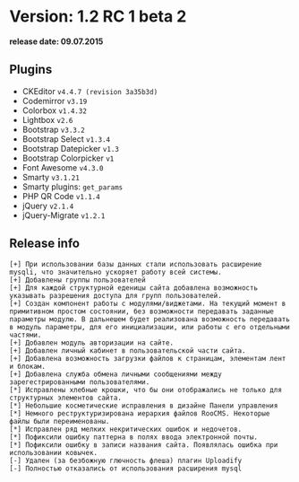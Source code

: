 Version: 1.2 RC 1 beta 2
========================
**release date:	09.07.2015**

Plugins
-------
- CKEditor		`v4.4.7 (revision 3a35b3d)`
- Codemirror		`v3.19`
- Colorbox		`v1.4.32`
- Lightbox		`v2.6`
- Bootstrap		`v3.3.2`
- Bootstrap Select	`v1.3.4`
- Bootstrap Datepicker	`v1.3`
- Bootstrap Colorpicker	`v1`
- Font Awesome		`v4.3.0`
- Smarty		`v3.1.21`
- Smarty plugins:	`get_params`
- PHP QR Code		`v1.1.4`
- jQuery		`v2.1.4`
- jQuery-Migrate	`v1.2.1`


Release info
------------
	[+]	При использовании базы данных стали использовать расширение mysqli, что значительно ускоряет работу всей системы.
	[+]	Добавлены группы пользователей
	[+]	Для каждой структурной еденицы сайта добавлена возможность указывать разрешения доступа для групп пользователей.
	[+]	Создан компонент работы с модулями/виджетами. На текущий момент в примитивном простом состоянии, без возможности передавать заданные параметры модулю. В дальнешем будет реализована возможность передавать в модуль параметры, для его инициализации, или работы с его отдельными частями.
	[+]	Добавлен модуль авторизации на сайте.
	[+]	Добавлен личный кабинет в пользовательской части сайта.
	[+]	Добавлена возможность загрузки файлов к страницам, элементам лент и блокам.
	[+]	Добавлена служба обмена личными сообщениями между зарегестрированными пользователями.
	[*]	Исправлены хлебные крошки, что бы они отображались не только для структурных элементов сайта.
	[*]	Небольшие косметические исправления в дизайне Панели управления
	[*]	Немного реструктуризирована иерархия файлов RooCMS. Некоторые файлы были переименованы.
	[*]	Исправлен ряд мелких некритических ошибок и недочетов.
	[*]	Пофиксили ошибку паттерна в полях ввода электронной почты.
	[*]	Пофиксили ошибку в записи названия сайта. Появлялась ошибка при использовании ковычек.
	[-]	Удален (за безбожную глючность флеша) плагин Uploadify
	[-]	Полностью отказались от использования расширения mysql
